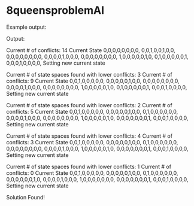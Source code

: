 # 8queensproblemAI

Example output:

Output:

Current # of conflicts: 14
Current State
0,0,0,0,0,0,0,0,
0,0,1,0,0,1,0,0,
0,0,0,0,0,0,0,0,
0,0,0,0,1,0,0,0,
0,0,0,0,0,0,0,0,
1,0,0,0,0,0,1,0,
0,1,0,0,0,0,0,1,
0,0,0,1,0,0,0,0,
Setting new current state

Current # of state spaces found with lower conflicts: 3
Current # of conflicts: 9
Current State
0,0,1,0,0,0,0,0,
0,0,0,0,0,1,0,0,
0,0,0,0,0,0,0,0,
0,0,0,0,1,0,0,0,
0,0,0,0,0,0,0,0,
1,0,0,0,0,0,1,0,
0,1,0,0,0,0,0,1,
0,0,0,1,0,0,0,0,
Setting new current state

Current # of state spaces found with lower conflicts: 2
Current # of conflicts: 5
Current State
0,0,1,0,0,0,0,0,
0,0,0,0,0,1,0,0,
0,1,0,0,0,0,0,0,
0,0,0,0,1,0,0,0,
0,0,0,0,0,0,0,0,
1,0,0,0,0,0,1,0,
0,0,0,0,0,0,0,1,
0,0,0,1,0,0,0,0,
Setting new current state

Current # of state spaces found with lower conflicts: 4
Current # of conflicts: 3
Current State
0,0,1,0,0,0,0,0,
0,0,0,0,0,1,0,0,
0,1,0,0,0,0,0,0,
0,0,0,0,0,0,0,0,
0,0,0,0,1,0,0,0,
1,0,0,0,0,0,1,0,
0,0,0,0,0,0,0,1,
0,0,0,1,0,0,0,0,
Setting new current state

Current # of state spaces found with lower conflicts: 1
Current # of conflicts: 0
Current State
0,0,1,0,0,0,0,0,
0,0,0,0,0,1,0,0,
0,1,0,0,0,0,0,0,
0,0,0,0,0,0,1,0,
0,0,0,0,1,0,0,0,
1,0,0,0,0,0,0,0,
0,0,0,0,0,0,0,1,
0,0,0,1,0,0,0,0,
Setting new current state

Solution Found!
